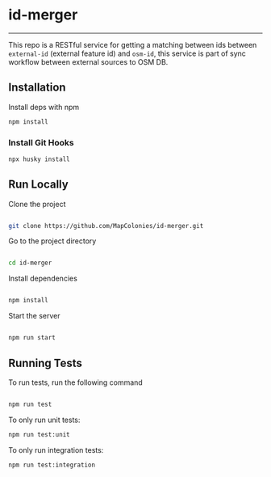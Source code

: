 # id-merger

----------------------------------

This repo is a RESTful service for getting a matching between ids between `external-id` (external feature id) and `osm-id`, this service is part of sync workflow between external sources to OSM DB.

## Installation

Install deps with npm

```bash
npm install
```

### Install Git Hooks
```bash
npx husky install
```

## Run Locally

Clone the project

```bash

git clone https://github.com/MapColonies/id-merger.git

```

Go to the project directory

```bash

cd id-merger

```

Install dependencies

```bash

npm install

```

Start the server

```bash

npm run start

```

## Running Tests

To run tests, run the following command

```bash

npm run test

```

To only run unit tests:
```bash
npm run test:unit
```

To only run integration tests:
```bash
npm run test:integration
```
